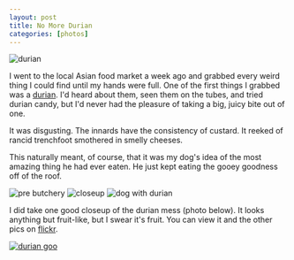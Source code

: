 ```yaml
---
layout: post
title: No More Durian
categories: [photos]
---
```

<div class="floatleft">
<img src="http://farm5.static.flickr.com/4091/5216272876_69387a8c2b_m.jpg" alt="durian" />
</div>

I went to the local Asian food market a week ago and grabbed every weird thing I could find until my hands were full.  One of the first things I grabbed was a [durian](http://en.wikipedia.org/wiki/Durian).  I'd heard about them, seen them on the tubes, and tried durian candy, but I'd never had the pleasure of taking a big, juicy bite out of one.

It was disgusting.  The innards have the consistency of custard.  It reeked of rancid trenchfoot smothered in smelly cheeses.

This naturally meant, of course, that it was my dog's idea of the most amazing thing he had ever eaten.  He just kept eating the gooey goodness off of the roof.

![pre butchery](http://farm5.static.flickr.com/4108/5215825115_3e0e1cc9cf_m.jpg)
![closeup](http://farm6.static.flickr.com/5286/5216274092_7aa84fee52_m.jpg)
![dog with durian](http://farm6.static.flickr.com/5005/5216274798_478b5269f8_m.jpg)

I did take one good closeup of the durian mess (photo below).  It looks anything but fruit-like, but I swear it's fruit.  You can view it and the other pics on [flickr](http://www.flickr.com/photos/bmuller/5215825115/).

<a href="http://www.flickr.com/photos/bmuller/5216275652/in/photostream/">
<img src="http://farm6.static.flickr.com/5170/5216275652_e39596e748_m.jpg" alt="durian goo" />
</a>
